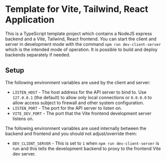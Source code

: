 # Template for Vite, Tailwind, React Application

This is a TypeScript template project which contains a NodeJS express backend and a Vite, Tailwind, React frontend. You can start the client and server in development mode with the command `npm run dev-client-server` which is the intended mode of operation. It is possible to build and deploy backends separately if needed.

## Setup

The following environment variables are used by the client and server:

* `LISTEN_HOST` - The host address for the API server to bind to. Use `127.0.0.1` (the default) to allow only local connections or `0.0.0.0` to allow access subject to firewall and other system configuration.
* `LISTEN_PORT` - The port for the API server to listen on.
* `VITE_DEV_PORT` - The port that the Vite frontend development server listens on.

The following environment variables are used internally between the backend and frontend and you should not adjust/override them:

* `DEV_CLIENT_SERVER` - This is set to `1` when `npm run dev-client-server` is run and this tells the development backend to proxy to the frontend Vite dev server.
